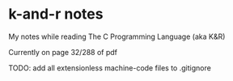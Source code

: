 # k-and-r notes

My notes while reading The C Programming Language (aka K&R)

Currently on page 32/288 of pdf

TODO: add all extensionless machine-code files to .gitignore
